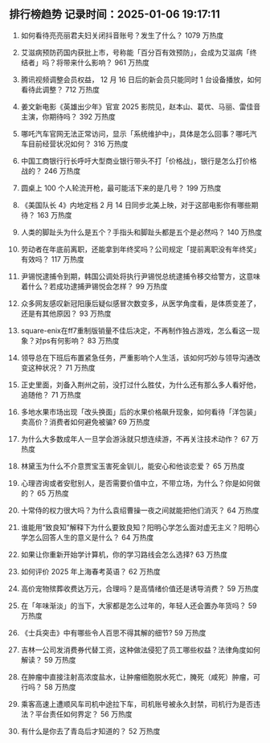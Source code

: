 
## 排行榜趋势 记录时间：2025-01-06 19:17:11
  
  1. 如何看待亮亮丽君夫妇关闭抖音账号？发生了什么？ 1079 万热度
    
  2. 艾滋病预防药国内获批上市，号称能「百分百有效预防」，会成为艾滋病「终结者」吗？将带来什么影响？ 961 万热度
    
  3. 腾讯视频调整会员权益， 12 月 16 日后的新会员只能同时 1 台设备播放，如何看待此调整？ 712 万热度
    
  4. 姜文新电影《英雄出少年》官宣 2025 影院见，赵本山、葛优、马丽、雷佳音主演，你期待吗？ 392 万热度
    
  5. 哪吒汽车官网无法正常访问，显示「系统维护中」，具体是怎么回事？哪吒汽车目前经营状况如何？ 316 万热度
    
  6. 中国工商银行行长呼吁大型商业银行带头不打「价格战」，银行是怎么打价格战的？ 246 万热度
    
  7. 圆桌上 100 个人轮流开枪，最可能活下来的是几号？ 199 万热度
    
  8. 《美国队长 4》内地定档 2 月 14 日同步北美上映，对于这部电影你有哪些期待？ 163 万热度
    
  9. 人类的脚趾头为什么是五个？手指头和脚趾头都是五个是必然吗？ 140 万热度
    
  10. 劳动者在年底前离职，还能拿到年终奖吗？公司规定「提前离职没有年终奖」有效吗？ 117 万热度
    
  11. 尹锡悦逮捕令到期，韩国公调处将执行尹锡悦总统逮捕令移交给警方，这意味着什么？若成功逮捕尹锡悦会怎样？ 99 万热度
    
  12. 众多网友感叹新冠阳康后疑似感冒次数变多，从医学角度看，是体质变差了，还是有其他原因？ 93 万热度
    
  13. square-enix在ff7重制版销量不佳后决定，不再制作独占游戏，怎么看这一现象？对ps有何影响？ 83 万热度
    
  14. 领导总在下班后布置紧急任务，严重影响个人生活，该如何巧妙与领导沟通改变这种状况？ 71 万热度
    
  15. 正史里面，刘备入荆州之前，没打过什么胜仗，为什么还有那么多人看好他，追随他？ 71 万热度
    
  16. 多地水果市场出现「改头换面」后的水果价格飙升现象，如何看待「洋包装」卖高价？消费者如何避免被骗? 69 万热度
    
  17. 为什么大多数成年人一旦学会游泳就只想连续游，不再关注技术动作？ 67 万热度
    
  18. 林黛玉为什么不介意贾宝玉害死金钏儿，能安心和他谈恋爱？ 65 万热度
    
  19. 心理咨询或者安慰别人，是否需要价值中立，不带立场，为什么？你是如何做的？ 65 万热度
    
  20. 十常侍的权力很大吗？为什么袁绍曹操一夜之间就能把他们消灭？ 64 万热度
    
  21. 谁能用“致良知”解释下为什么要致良知？阳明心学怎么面对虚无主义？阳明心学怎么回答人生的意义是什么？ 64 万热度
    
  22. 如果让你重新开始学计算机，你的学习路线会怎么选择? 63 万热度
    
  23. 如何评价 2025 年上海春考英语？ 62 万热度
    
  24. 高价宠物殡葬收费达万元，合理吗？是高情绪价值还是诱导消费？ 59 万热度
    
  25. 在「年味渐淡」的当下，大家都是怎么过年的，年轻人还会置办年货吗？ 59 万热度
    
  26. 《士兵突击》中有哪些令人百思不得其解的细节? 59 万热度
    
  27. 吉林一公司发消费券代替工资，这种做法侵犯了员工哪些权益？法律角度如何解读？ 59 万热度
    
  28. 在肿瘤中直接注射高浓度盐水，让肿瘤细胞脱水死亡，腌死（咸死）肿瘤，可行吗？ 58 万热度
    
  29. 乘客高速上遭顺风车司机中途拉下车，司机账号被永久封禁，司机行为是否违法？平台责任如何界定？ 56 万热度
    
  30. 有什么是你去了青岛后才知道的？ 52 万热度
    